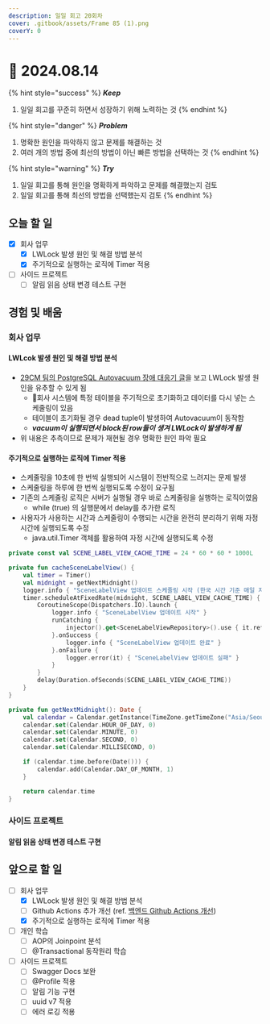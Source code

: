 ```yaml
---
description: 일일 회고 20회차
cover: .gitbook/assets/Frame 85 (1).png
coverY: 0
---
```


# 🙂 2024.08.14

{% hint style="success" %}
_**Keep**_

1. 일일 회고를 꾸준히 하면서 성장하기 위해 노력하는 것
{% endhint %}

{% hint style="danger" %}
_**Problem**_

1. 명확한 원인을 파악하지 않고 문제를 해결하는 것
2. 여러 개의 방법 중에 최선의 방법이 아닌 빠른 방법을 선택하는 것
{% endhint %}

{% hint style="warning" %}
_**Try**_

1. 일일 회고를 통해 원인을 명확하게 파악하고 문제를 해결했는지 검토
2. 일일 회고를 통해 최선의 방법을 선택했는지 검토
{% endhint %}

## 오늘 할 일

* [x] 회사 업무
  * [x] LWLock 발생 원인 및 해결 방법 분석
  * [x] 주기적으로 실행하는 로직에 Timer 적용
* [ ] 사이드 프로젝트
  * [ ] 알림 읽음 상태 변경 테스트 구현

## 경험 및 배움

### 회사 업무

#### LWLcok 발생 원인 및 해결 방법 분석

* [29CM 팀의 PostgreSQL Autovacuum 장애 대응기 글](https://medium.com/29cm/postgresql-autovacuum-%EC%9E%A5%EC%95%A0-%EB%8C%80%EC%9D%91%EA%B8%B0-1-8284955c0193)을 보고 LWLock 발생 원인을 유추할 수 있게 됨
  * 회사 시스템에 특정 테이블을 주기적으로 초기화하고 데이터를 다시 넣는 스케줄링이 있음
  * 테이블이 초기화될 경우 dead tuple이 발생하여 Autovacuum이 동작함
  * _**vacuum이 실행되면서 block된 row들이 생겨 LWLock이 발생하게 됨**_
* 위 내용은 추측이므로 문제가 재현될 경우 명확한 원인 파악 필요

#### 주기적으로 실행하는 로직에 Timer 적용

* 스케줄링을 10초에 한 번씩 실행되어 시스템이 전반적으로 느려지는 문제 발생
* 스케줄링을 하루에 한 번씩 실행되도록 수정이 요구됨
* 기존의 스케줄링 로직은 서버가 실행될 경우 바로 스케줄링을 실행하는 로직이였음
  * while (true) 의 실행문에서 delay를 추가한 로직
* 사용자가 사용하는 시간과 스케줄링이 수행되는 시간을 완전히 분리하기 위해 자정 시간에 실행되도록 수정
  * java.util.Timer 객체를 활용하여 자정 시간에 실행되도록 수정

```kotlin
private const val SCENE_LABEL_VIEW_CACHE_TIME = 24 * 60 * 60 * 1000L

private fun cacheSceneLabelView() {
    val timer = Timer()
    val midnight = getNextMidnight()
    logger.info { "SceneLabelView 업데이트 스케줄링 시작 (한국 시간 기준 매일 자정에 수행)" }
    timer.scheduleAtFixedRate(midnight, SCENE_LABEL_VIEW_CACHE_TIME) {
        CoroutineScope(Dispatchers.IO).launch {
            logger.info { "SceneLabelView 업데이트 시작" }
            runCatching {
                injector().get<SceneLabelViewRepository>().use { it.refresh() }
            }.onSuccess {
                logger.info { "SceneLabelView 업데이트 완료" }
            }.onFailure {
                logger.error(it) { "SceneLabelView 업데이트 실패" }
            }
        }
        delay(Duration.ofSeconds(SCENE_LABEL_VIEW_CACHE_TIME))
    }
}

private fun getNextMidnight(): Date {
    val calendar = Calendar.getInstance(TimeZone.getTimeZone("Asia/Seoul"))
    calendar.set(Calendar.HOUR_OF_DAY, 0)
    calendar.set(Calendar.MINUTE, 0)
    calendar.set(Calendar.SECOND, 0)
    calendar.set(Calendar.MILLISECOND, 0)

    if (calendar.time.before(Date())) {
        calendar.add(Calendar.DAY_OF_MONTH, 1)
    }

    return calendar.time
}
```



### 사이드 프로젝트

#### 알림 읽음 상태 변경 테스트 구현



## 앞으로 할 일

* [ ] 회사 업무
  * [x] LWLock 발생 원인 및 해결 방법 분석
  * [ ] Github Actions 추가 개선 (ref. [백엔드 Github Actions 개선](https://jimmyblog.gitbook.io/jimmys-blog/v/jimmys-log/daily-log-2024/2024.08.05#github-actions))
  * [x] 주기적으로 실행하는 로직에 Timer 적용
* [ ] 개인 학습
  * [ ] AOP의 Joinpoint 분석
  * [ ] @Transactional 동작원리 학습
* [ ] 사이드 프로젝트
  * [ ] Swagger Docs 보완
  * [ ] @Profile 적용
  * [ ] 알림 기능 구현
  * [ ] uuid v7 적용
  * [ ] 에러 로깅 적용
